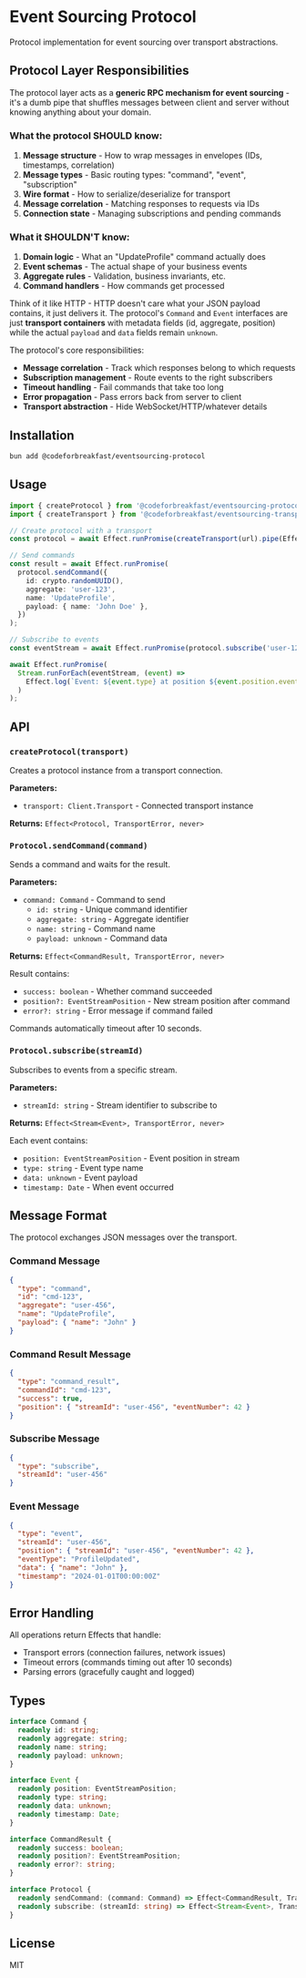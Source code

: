 # Event Sourcing Protocol

Protocol implementation for event sourcing over transport abstractions.

## Protocol Layer Responsibilities

The protocol layer acts as a **generic RPC mechanism for event sourcing** - it's a dumb pipe that shuffles messages between client and server without knowing anything about your domain.

### What the protocol SHOULD know:

1. **Message structure** - How to wrap messages in envelopes (IDs, timestamps, correlation)
2. **Message types** - Basic routing types: "command", "event", "subscription"
3. **Wire format** - How to serialize/deserialize for transport
4. **Message correlation** - Matching responses to requests via IDs
5. **Connection state** - Managing subscriptions and pending commands

### What it SHOULDN'T know:

1. **Domain logic** - What an "UpdateProfile" command actually does
2. **Event schemas** - The actual shape of your business events
3. **Aggregate rules** - Validation, business invariants, etc.
4. **Command handlers** - How commands get processed

Think of it like HTTP - HTTP doesn't care what your JSON payload contains, it just delivers it. The protocol's `Command` and `Event` interfaces are just **transport containers** with metadata fields (id, aggregate, position) while the actual `payload` and `data` fields remain `unknown`.

The protocol's core responsibilities:

- **Message correlation** - Track which responses belong to which requests
- **Subscription management** - Route events to the right subscribers
- **Timeout handling** - Fail commands that take too long
- **Error propagation** - Pass errors back from server to client
- **Transport abstraction** - Hide WebSocket/HTTP/whatever details

## Installation

```bash
bun add @codeforbreakfast/eventsourcing-protocol
```

## Usage

```typescript
import { createProtocol } from '@codeforbreakfast/eventsourcing-protocol';
import { createTransport } from '@codeforbreakfast/eventsourcing-transport-websocket';

// Create protocol with a transport
const protocol = await Effect.runPromise(createTransport(url).pipe(Effect.flatMap(createProtocol)));

// Send commands
const result = await Effect.runPromise(
  protocol.sendCommand({
    id: crypto.randomUUID(),
    aggregate: 'user-123',
    name: 'UpdateProfile',
    payload: { name: 'John Doe' },
  })
);

// Subscribe to events
const eventStream = await Effect.runPromise(protocol.subscribe('user-123'));

await Effect.runPromise(
  Stream.runForEach(eventStream, (event) =>
    Effect.log(`Event: ${event.type} at position ${event.position.eventNumber}`)
  )
);
```

## API

### `createProtocol(transport)`

Creates a protocol instance from a transport connection.

**Parameters:**

- `transport: Client.Transport` - Connected transport instance

**Returns:** `Effect<Protocol, TransportError, never>`

### `Protocol.sendCommand(command)`

Sends a command and waits for the result.

**Parameters:**

- `command: Command` - Command to send
  - `id: string` - Unique command identifier
  - `aggregate: string` - Aggregate identifier
  - `name: string` - Command name
  - `payload: unknown` - Command data

**Returns:** `Effect<CommandResult, TransportError, never>`

Result contains:

- `success: boolean` - Whether command succeeded
- `position?: EventStreamPosition` - New stream position after command
- `error?: string` - Error message if command failed

Commands automatically timeout after 10 seconds.

### `Protocol.subscribe(streamId)`

Subscribes to events from a specific stream.

**Parameters:**

- `streamId: string` - Stream identifier to subscribe to

**Returns:** `Effect<Stream<Event>, TransportError, never>`

Each event contains:

- `position: EventStreamPosition` - Event position in stream
- `type: string` - Event type name
- `data: unknown` - Event payload
- `timestamp: Date` - When event occurred

## Message Format

The protocol exchanges JSON messages over the transport.

### Command Message

```json
{
  "type": "command",
  "id": "cmd-123",
  "aggregate": "user-456",
  "name": "UpdateProfile",
  "payload": { "name": "John" }
}
```

### Command Result Message

```json
{
  "type": "command_result",
  "commandId": "cmd-123",
  "success": true,
  "position": { "streamId": "user-456", "eventNumber": 42 }
}
```

### Subscribe Message

```json
{
  "type": "subscribe",
  "streamId": "user-456"
}
```

### Event Message

```json
{
  "type": "event",
  "streamId": "user-456",
  "position": { "streamId": "user-456", "eventNumber": 42 },
  "eventType": "ProfileUpdated",
  "data": { "name": "John" },
  "timestamp": "2024-01-01T00:00:00Z"
}
```

## Error Handling

All operations return Effects that handle:

- Transport errors (connection failures, network issues)
- Timeout errors (commands timing out after 10 seconds)
- Parsing errors (gracefully caught and logged)

## Types

```typescript
interface Command {
  readonly id: string;
  readonly aggregate: string;
  readonly name: string;
  readonly payload: unknown;
}

interface Event {
  readonly position: EventStreamPosition;
  readonly type: string;
  readonly data: unknown;
  readonly timestamp: Date;
}

interface CommandResult {
  readonly success: boolean;
  readonly position?: EventStreamPosition;
  readonly error?: string;
}

interface Protocol {
  readonly sendCommand: (command: Command) => Effect<CommandResult, TransportError, never>;
  readonly subscribe: (streamId: string) => Effect<Stream<Event>, TransportError, never>;
}
```

## License

MIT
